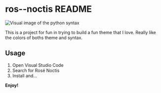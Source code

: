 # ros--noctis README

![Visual image of the python syntax](https://i.imgur.com/ptmo3rZ.png)

This is a project for fun in trying to build a fun theme that I love. Really like the colors of boths theme and syntax.

## Usage

1. Open Visual Studio Code
2. Search for Rosé Noctis
3. Install and...

**Enjoy!**
